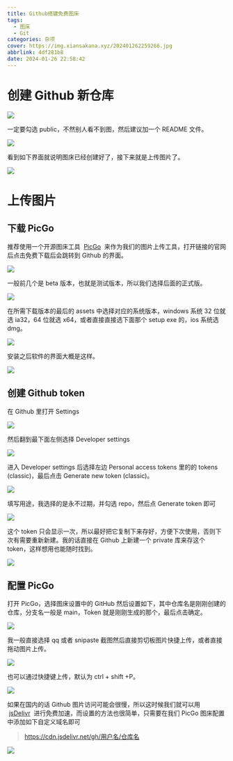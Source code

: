 ```yaml
---
title: Github搭建免费图床
tags:
  - 图床
  - Git
categories: 杂项
cover: https://img.xiansakana.xyz/202401262259266.jpg
abbrlink: 4df281b8
date: 2024-01-26 22:58:42
---
```


# 创建 Github 新仓库

![](https://img.xiansakana.xyz/202401262255535.png)

一定要勾选 public，不然别人看不到图，然后建议加一个 README 文件。

![](https://img.xiansakana.xyz/202401262256340.png)

看到如下界面就说明图床已经创建好了，接下来就是上传图片了。

![](https://img.xiansakana.xyz/202401262256112.png)

# 上传图片

## 下载 PicGo

推荐使用一个开源图床工具  [PicGo](https://molunerfinn.com/PicGo/)  来作为我们的图片上传工具，打开链接的官网后点击免费下载后会跳转到 Github 的界面。

![](https://img.xiansakana.xyz/202401262256214.png)

一般前几个是 beta 版本，也就是测试版本，所以我们选择后面的正式版。

![](https://img.xiansakana.xyz/202401262256551.png)

在所需下载版本的最后的 assets 中选择对应的系统版本，windows 系统 32 位就选 ia32，64 位就选 x64，或者直接直接选下面那个 setup exe 的，ios 系统选 dmg。

![](https://img.xiansakana.xyz/202401262256187.png)

安装之后软件的界面大概是这样。

![](https://img.xiansakana.xyz/202401262256532.png)

## 创建 Github token

在 Github 里打开 Settings

![](https://img.xiansakana.xyz/202401262256820.png)

然后翻到最下面左侧选择 Developer settings

![](https://img.xiansakana.xyz/202401262257339.png)

进入 Developer settings 后选择左边 Personal access tokens 里的的 tokens (classic)，最后点击 Generate new token (classic)。

![](https://img.xiansakana.xyz/202401262257207.png)

填写用途，我选择的是永不过期，并勾选 repo，然后点 Generate token 即可

![](https://img.xiansakana.xyz/202401262257800.png)

这个 token 只会显示一次，所以最好把它复制下来存好，方便下次使用，否则下次有需要重新新建。我的话直接在 Github 上新建一个 private 库来存这个 token，这样想用也能随时找到。

![](https://img.xiansakana.xyz/202401262257228.png)

## 配置 PicGo

打开 PicGo，选择图床设置中的 GitHub 然后设置如下，其中仓库名是刚刚创建的仓库，分支名一般是 main，Token 就是刚刚生成的那个，最后点击确定。

![](https://img.xiansakana.xyz/202401262257405.png)

我一般直接选择 qq 或者 snipaste 截图然后直接剪切板图片快捷上传，或者直接拖动图片上传。

![](https://img.xiansakana.xyz/202401262257815.png)

也可以通过快捷键上传，默认为 ctrl + shift +P。

![](https://img.xiansakana.xyz/202401262257869.png)

如果在国内的话 Github 图片访问可能会很慢，所以这时候我们就可以用  [jsDelivr](https://www.jsdelivr.com/")  进行免费加速，而设置的方法也很简单，只需要在我们 PicGo 图床配置中添加如下自定义域名即可

> https://cdn.jsdelivr.net/gh/用户名/仓库名

![](https://img.xiansakana.xyz/202401262258811.png)

